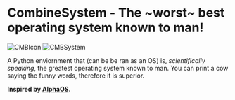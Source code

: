 # CombineSystem - The ~worst~ best operating system known to man!

![CMBIcon](https://i.postimg.cc/s1nDB6zh/Combine-System.png)
![CMBSystem](https://i.postimg.cc/rp0Kn5M1/coollogo-com-237341212.png)

A Python enviornment that (can be be ran as an OS) is, *scientifically speaking*, the greatest operating system known to man. You can print a cow saying the funny words, therefore it is superior.

**Inspired by [AlphaOS](https://github.com/AlphaGameDeveloper/AlphaOS).**

